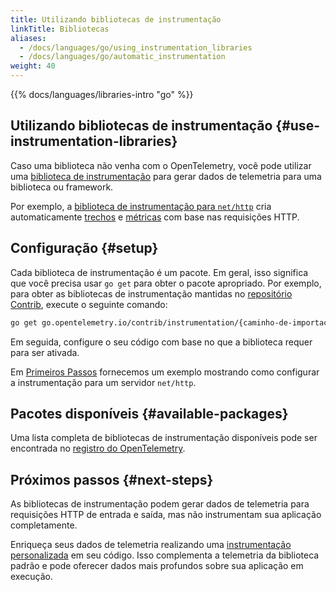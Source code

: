 ```yaml
---
title: Utilizando bibliotecas de instrumentação
linkTitle: Bibliotecas
aliases:
  - /docs/languages/go/using_instrumentation_libraries
  - /docs/languages/go/automatic_instrumentation
weight: 40
---
```


{{% docs/languages/libraries-intro "go" %}}

## Utilizando bibliotecas de instrumentação {#use-instrumentation-libraries}

Caso uma biblioteca não venha com o OpenTelemetry, você pode utilizar uma
[biblioteca de instrumentação](/docs/specs/otel/glossary/#instrumentation-library)
para gerar dados de telemetria para uma biblioteca ou framework.

Por exemplo, a
[biblioteca de instrumentação para `net/http`](https://pkg.go.dev/go.opentelemetry.io/contrib/instrumentation/net/http/otelhttp)
cria automaticamente [trechos](/docs/concepts/signals/traces/#spans) e
[métricas](/docs/concepts/signals/metrics/) com base nas requisições HTTP.

## Configuração {#setup}

Cada biblioteca de instrumentação é um pacote. Em geral, isso significa que você
precisa usar `go get` para obter o pacote apropriado. Por exemplo, para obter as
bibliotecas de instrumentação mantidas no
[repositório Contrib](https://github.com/open-telemetry/opentelemetry-go-contrib),
execute o seguinte comando:

```sh
go get go.opentelemetry.io/contrib/instrumentation/{caminho-de-importacao}/otel{nome-do-pacote}
```

Em seguida, configure o seu código com base no que a biblioteca requer para ser
ativada.

Em [Primeiros Passos](../getting-started/) fornecemos um exemplo mostrando como
configurar a instrumentação para um servidor `net/http`.

## Pacotes disponíveis {#available-packages}

Uma lista completa de bibliotecas de instrumentação disponíveis pode ser
encontrada no
[registro do OpenTelemetry](/ecosystem/registry/?language=go&component=instrumentation).

## Próximos passos {#next-steps}

As bibliotecas de instrumentação podem gerar dados de telemetria para
requisições HTTP de entrada e saída, mas não instrumentam sua aplicação
completamente.

Enriqueça seus dados de telemetria realizando uma
[instrumentação personalizada](../instrumentation/) em seu código. Isso
complementa a telemetria da biblioteca padrão e pode oferecer dados mais
profundos sobre sua aplicação em execução.
